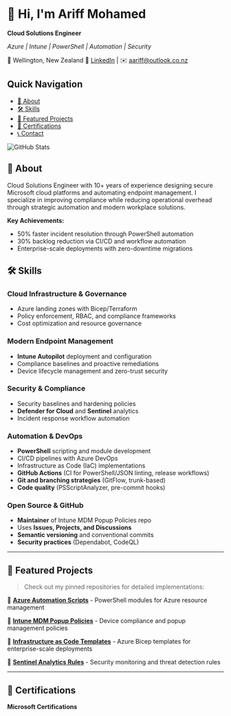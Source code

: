 # 👋 Hi, I'm Ariff Mohamed
**Cloud Solutions Engineer**
  
*Azure | Intune | PowerShell | Automation | Security*
  
📍 Wellington, New Zealand
🔗 [LinkedIn](https://www.linkedin.com/in/ariff-mohamed/) | ✉️ [aariff@outlook.co.nz](mailto:aariff@outlook.co.nz)

## Quick Navigation
- [📖 About](#-about)
- [🛠️ Skills](#️-skills)
- [🚀 Featured Projects](#-featured-projects)
- [🏅 Certifications](#-certifications)
- [📞 Contact](#-contact)

![GitHub Stats](https://github-readme-stats.vercel.app/api?username=a-ariff&show_icons=true&theme=default&hide_border=true)

## 📖 About
Cloud Solutions Engineer with 10+ years of experience designing secure Microsoft cloud platforms and automating endpoint management. I specialize in improving compliance while reducing operational overhead through strategic automation and modern workplace solutions.

**Key Achievements:**
- 50% faster incident resolution through PowerShell automation
- 30% backlog reduction via CI/CD and workflow automation  
- Enterprise-scale deployments with zero-downtime migrations

## 🛠️ Skills

### Cloud Infrastructure & Governance
- Azure landing zones with Bicep/Terraform
- Policy enforcement, RBAC, and compliance frameworks
- Cost optimization and resource governance

### Modern Endpoint Management
- **Intune Autopilot** deployment and configuration
- Compliance baselines and proactive remediations
- Device lifecycle management and zero-trust security

### Security & Compliance
- Security baselines and hardening policies
- **Defender for Cloud** and **Sentinel** analytics
- Incident response workflow automation

### Automation & DevOps
- **PowerShell** scripting and module development
- CI/CD pipelines with Azure DevOps
- Infrastructure as Code (IaC) implementations
- **GitHub Actions** (CI for PowerShell/JSON linting, release workflows)
- **Git and branching strategies** (GitFlow, trunk-based)
- **Code quality** (PSScriptAnalyzer, pre-commit hooks)

### Open Source & GitHub
- **Maintainer** of Intune MDM Popup Policies repo
- Uses **Issues, Projects, and Discussions**
- **Semantic versioning** and conventional commits
- **Security practices** (Dependabot, CodeQL)

---

## 🚀 Featured Projects
> Check out my pinned repositories for detailed implementations:

🔗 **[Azure Automation Scripts](https://github.com/a-ariff/intune-remediation-scripts)** - PowerShell modules for Azure resource management

🔗 **[Intune MDM Popup Policies](https://github.com/a-ariff/Intune-MDM-Popup-Policies-macOS-Safari-Edge-Chrome-and-Windows-Edge-Chrome-)** - Device compliance and popup management policies

🔗 **[Infrastructure as Code Templates](https://github.com/a-ariff/azure-landing-zone-bicep)** - Azure Bicep templates for enterprise-scale deployments

🔗 **[Sentinel Analytics Rules](https://github.com/a-ariff/sentinel-content)** - Security monitoring and threat detection rules

---

## 🏅 Certifications
**Microsoft Certifications**

